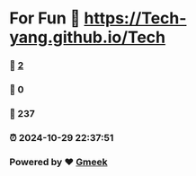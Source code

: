 # For Fun :link: https://Tech-yang.github.io/Tech 
### :page_facing_up: [2](https://Tech-yang.github.io/Tech/tag.html) 
### :speech_balloon: 0 
### :hibiscus: 237 
### :alarm_clock: 2024-10-29 22:37:51 
### Powered by :heart: [Gmeek](https://github.com/Meekdai/Gmeek)
